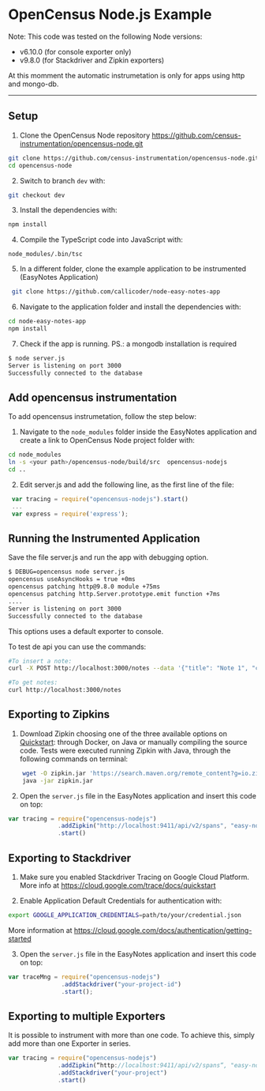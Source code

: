 # OpenCensus Node.js Example


Note: This code was tested on the following Node versions:
- v6.10.0 (for console exporter only)
- v9.8.0 (for Stackdriver and Zipkin exporters)

At this momment the automatic instrumetation is only for apps using http and mongo-db.

___

## Setup

1. Clone the OpenCensus Node repository https://github.com/census-instrumentation/opencensus-node.git
```bash
git clone https://github.com/census-instrumentation/opencensus-node.git
cd opencensus-node
```

2. Switch to branch `dev` with:
```bash
git checkout dev
```

3. Install the dependencies with:
```bash
npm install
```

4. Compile the TypeScript code into JavaScript with:
```
node_modules/.bin/tsc
```

5. In a different folder, clone the example application to be instrumented (EasyNotes Application)
```bash
 git clone https://github.com/callicoder/node-easy-notes-app
```

6. Navigate to the application folder and install the dependencies with:
```bash
cd node-easy-notes-app
npm install
```

7. Check if the app is running. PS.: a mongodb installation is required
```bash
$ node server.js
Server is listening on port 3000
Successfully connected to the database
```

## Add opencensus instrumentation 

To add opencensus instrumetation, follow the step below:

1. Navigate to the `node_modules` folder inside the EasyNotes application and create a link to OpenCensus Node project folder with:
```bash
cd node_modules
ln -s <your path>/opencensus-node/build/src  opencensus-nodejs
cd ..
```

2. Edit server.js and add the following line, as the first line of the file:
```javascript
 var tracing = require("opencensus-nodejs").start()
 ...
 var express = require('express');
 ```


## Running the Instrumented Application

Save the file server.js and run the app with debugging option. 

```bash
$ DEBUG=opencensus node server.js
opencensus useAsyncHooks = true +0ms  
opencensus patching http@9.8.0 module +75ms  
opencensus patching http.Server.prototype.emit function +7ms  
....
Server is listening on port 3000
Successfully connected to the database
```
This options uses a default exporter to console.

To test de api you can use the commands:
```bash
#To insert a note:
curl -X POST http://localhost:3000/notes --data '{"title": "Note 1", "content": "this is the note content"}' -H "Content-Type: application/json"

#To get notes:
curl http://localhost:3000/notes
```

## Exporting to Zipkins

1. Download Zipkin choosing one of the three available options on [Quickstart](https://zipkin.io/pages/quickstart.html): through Docker, on Java or manually compiling the source code. Tests were executed running Zipkin with Java, through the following commands on terminal:
```bash
    wget -O zipkin.jar 'https://search.maven.org/remote_content?g=io.zipkin.java&a=zipkin-server&v=LATEST&c=exec'
    java -jar zipkin.jar
```

2. Open the `server.js` file in the EasyNotes application and insert this code on top:
```javascript
var tracing = require("opencensus-nodejs")
              .addZipkin("http://localhost:9411/api/v2/spans", "easy-notes")
              .start()
```


## Exporting to Stackdriver

1. Make sure you enabled Stackdriver Tracing on Google Cloud Platform. More info at <https://cloud.google.com/trace/docs/quickstart>

2. Enable Application Default Credentials for authentication with:
```bash
export GOOGLE_APPLICATION_CREDENTIALS=path/to/your/credential.json
```
More information at <https://cloud.google.com/docs/authentication/getting-started>

3. Open the `server.js` file in the EasyNotes application and insert this code on top:
```javascript
var traceMng = require("opencensus-nodejs")
               .addStackdriver("your-project-id")
               .start();
```


## Exporting to multiple Exporters

It is possible to instrument with more than one code. To achieve this, simply add more than one Exporter in series.

```javascript
var tracing = require("opencensus-nodejs")
              .addZipkin(“http://localhost:9411/api/v2/spans“, "easy-notes")
              .addStackdriver("your-project")
              .start()
```
